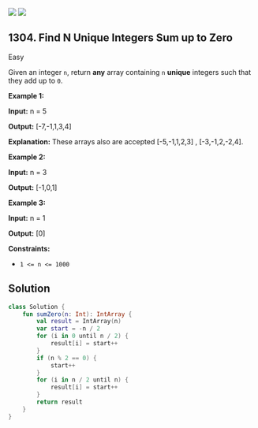 [![](https://img.shields.io/github/stars/javadev/LeetCode-in-Kotlin?label=Stars&style=flat-square)](https://github.com/javadev/LeetCode-in-Kotlin)
[![](https://img.shields.io/github/forks/javadev/LeetCode-in-Kotlin?label=Fork%20me%20on%20GitHub%20&style=flat-square)](https://github.com/javadev/LeetCode-in-Kotlin/fork)

## 1304\. Find N Unique Integers Sum up to Zero

Easy

Given an integer `n`, return **any** array containing `n` **unique** integers such that they add up to `0`.

**Example 1:**

**Input:** n = 5

**Output:** [-7,-1,1,3,4]

**Explanation:** These arrays also are accepted [-5,-1,1,2,3] , [-3,-1,2,-2,4].

**Example 2:**

**Input:** n = 3

**Output:** [-1,0,1]

**Example 3:**

**Input:** n = 1

**Output:** [0]

**Constraints:**

*   `1 <= n <= 1000`

## Solution

```kotlin
class Solution {
    fun sumZero(n: Int): IntArray {
        val result = IntArray(n)
        var start = -n / 2
        for (i in 0 until n / 2) {
            result[i] = start++
        }
        if (n % 2 == 0) {
            start++
        }
        for (i in n / 2 until n) {
            result[i] = start++
        }
        return result
    }
}
```